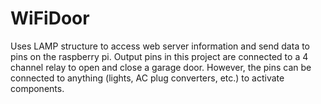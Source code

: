 # WiFiDoor
Uses LAMP structure to access web server information and send data to pins on the raspberry pi. Output pins in this project are connected to a 4 channel relay to open and close a garage door. However, the pins can be connected to anything (lights, AC plug converters, etc.) to activate components. 
